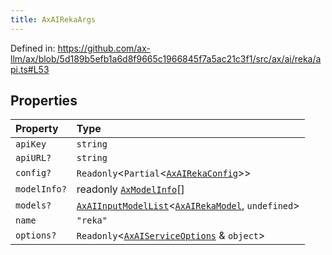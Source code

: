 ```yaml
---
title: AxAIRekaArgs
---
```


Defined in: https://github.com/ax-llm/ax/blob/5d189b5efb1a6d8f9665c1966845f7a5ac21c3f1/src/ax/ai/reka/api.ts#L53

## Properties

| Property | Type |
| :------ | :------ |
| <a id="apiKey"></a> `apiKey` | `string` |
| <a id="apiURL"></a> `apiURL?` | `string` |
| <a id="config"></a> `config?` | `Readonly`\<`Partial`\<[`AxAIRekaConfig`](/api/#03-apidocs/typealiasaxairekaconfig)\>\> |
| <a id="modelInfo"></a> `modelInfo?` | readonly [`AxModelInfo`](/api/#03-apidocs/typealiasaxmodelinfo)[] |
| <a id="models"></a> `models?` | [`AxAIInputModelList`](/api/#03-apidocs/typealiasaxaiinputmodellist)\<[`AxAIRekaModel`](/api/#03-apidocs/enumerationaxairekamodel), `undefined`\> |
| <a id="name"></a> `name` | `"reka"` |
| <a id="options"></a> `options?` | `Readonly`\<[`AxAIServiceOptions`](/api/#03-apidocs/typealiasaxaiserviceoptions) & `object`\> |

